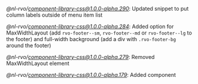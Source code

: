 *@nl-rvo/component-library-css@1.0.0-alpha.290*:
Updated snippet to put column labels outside of menu item list

*@nl-rvo/component-library-css@1.0.0-alpha.284*:
Added option for MaxWidthLayout (add `rvo-footer--sm`, `rvo-footer--md` or `rvo-footer--lg` to the footer) and full-width background (add a div with `.rvo-footer-bg` around the footer)

*@nl-rvo/component-library-css@1.0.0-alpha.279*:
Removed MaxWidthLayout element

*@nl-rvo/component-library-css@1.0.0-alpha.179*:
Added component